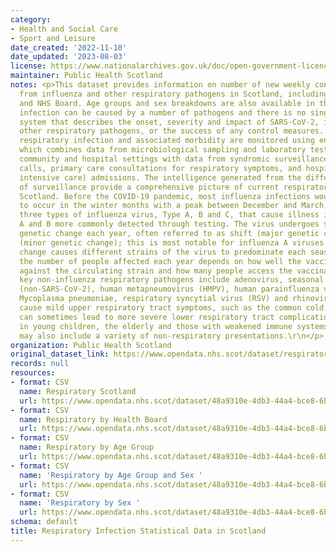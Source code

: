 ```yaml
---
category:
- Health and Social Care
- Sport and Leisure
date_created: '2022-11-10'
date_updated: '2023-08-03'
license: https://www.nationalarchives.gov.uk/doc/open-government-licence/version/3/
maintainer: Public Health Scotland
notes: <p>This dataset provides information on number of new weekly confirmed cases
  from influenza and other respiratory pathogens in Scotland, including rates at Scotland
  and NHS Board. Age groups and sex breakdowns are also available in this dataset.\r\nRespiratory
  infection can be caused by a number of pathogens and there is no single surveillance
  system that describes the onset, severity and impact of SARS-CoV-2, influenza and
  other respiratory pathogens, or the success of any control measures. In Scotland,
  respiratory infection and associated morbidity are monitored using enhanced surveillance,
  which combines data from microbiological sampling and laboratory test results from
  community and hospital settings with data from syndromic surveillance of NHS 24
  calls, primary care consultations for respiratory symptoms, and hospital (including
  intensive care) admissions. The intelligence generated from the different areas
  of surveillance provide a comprehensive picture of current respiratory illness in
  Scotland. Before the COVID-19 pandemic, most influenza infections would be expected
  to occur in the winter months with a peak between December and March. There are
  three types of influenza virus, Type A, B and C, that cause illness in humans. Types
  A and B more commonly detected through testing. The virus undergoes some level of
  genetic change each year, often referred to as shift (major genetic change) or drift
  (minor genetic change); this is most notable for influenza A viruses. This genetic
  change causes different strains of the virus to predominate each season. As such,
  the number of people affected each year depends on how well the vaccine is matched
  against the circulating strain and how many people access the vaccination. \r\nThe
  key non-influenza respiratory pathogens include adenovirus, seasonal coronaviruses
  (non-SARS-CoV-2), human metapneumovirus (HMPV), human parainfluenza virus (HPIV),
  Mycoplasma pneumoniae, respiratory syncytial virus (RSV) and rhinovirus. These mostly
  cause mild upper respiratory tract symptoms, such as the common cold, but infection
  can sometimes lead to more severe lower respiratory tract complications, especially
  in young children, the elderly and those with weakened immune systems. Symptoms
  may also include a variety of non-respiratory presentations.\r\n</p>
organization: Public Health Scotland
original_dataset_link: https://www.opendata.nhs.scot/dataset/respiratory-infection-statistical-data-in-scotland
records: null
resources:
- format: CSV
  name: Respiratory Scotland
  url: https://www.opendata.nhs.scot/dataset/48a9310e-4db3-44a4-bce8-6b4be9deb88a/resource/37beac86-f8fb-4ab5-9457-2b8ddac9c089/download/respiratory_scot.csv
- format: CSV
  name: Respiratory by Health Board
  url: https://www.opendata.nhs.scot/dataset/48a9310e-4db3-44a4-bce8-6b4be9deb88a/resource/0cfcbfb1-d659-412f-b699-cddd610679d2/download/respiratory_hb.csv
- format: CSV
  name: Respiratory by Age Group
  url: https://www.opendata.nhs.scot/dataset/48a9310e-4db3-44a4-bce8-6b4be9deb88a/resource/112930cd-d979-4c06-81b0-d209389a1c5b/download/respiratory_age.csv
- format: CSV
  name: 'Respiratory by Age Group and Sex '
  url: https://www.opendata.nhs.scot/dataset/48a9310e-4db3-44a4-bce8-6b4be9deb88a/resource/061c05d2-69c6-491d-89a0-75bd8ecbd7c0/download/respiratory_age_sex.csv
- format: CSV
  name: 'Respiratory by Sex '
  url: https://www.opendata.nhs.scot/dataset/48a9310e-4db3-44a4-bce8-6b4be9deb88a/resource/e2c1651d-8501-415d-adef-0272822cfead/download/respiratory_sex.csv
schema: default
title: Respiratory Infection Statistical Data in Scotland
---
```

